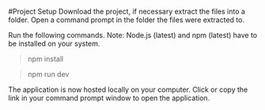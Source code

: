 #Project Setup
Download the project, if necessary extract the files into a folder.
Open a command prompt in the folder the files were extracted to.

Run the following commands. Note: Node.js (latest) and npm (latest) have to be installed on your system.

>npm install

>npm run dev

The application is now hosted locally on your computer.
Click or copy the link in your command prompt window to open the application.
